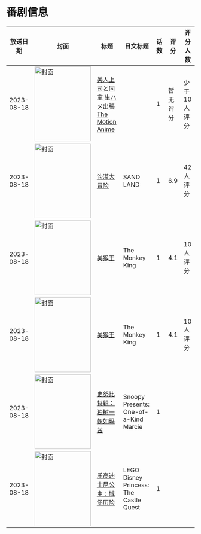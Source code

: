 # 番剧信息

|放送日期|封面|标题|日文标题|话数|评分|评分人数|
|---|---|---|---|---|---|---|
|2023-08-18|<img src="https://bangumi.tv/img/no_icon_subject.png" alt="封面" style="width:150px;height:200px;object-fit:cover;">|[美人上司と同室 生ハメ出張 The Motion Anime](https://bangumi.tv/subject/456689)||1|暂无评分|少于10人评分|
|2023-08-18|<img src="https://lain.bgm.tv/pic/cover/c/c7/47/411278_MDs05.jpg" alt="封面" style="width:150px;height:200px;object-fit:cover;">|[沙漠大冒险](https://bangumi.tv/subject/411278)|SAND LAND|1|6.9|42人评分|
|2023-08-18|<img src="https://lain.bgm.tv/pic/cover/c/43/aa/336935_3u1YC.jpg" alt="封面" style="width:150px;height:200px;object-fit:cover;">|[美猴王](https://bangumi.tv/subject/336935)|The Monkey King|1|4.1|10人评分|
|2023-08-18|<img src="https://lain.bgm.tv/pic/cover/c/43/aa/336935_3u1YC.jpg" alt="封面" style="width:150px;height:200px;object-fit:cover;">|[美猴王](https://bangumi.tv/subject/336935)|The Monkey King|1|4.1|10人评分|
|2023-08-18|<img src="https://lain.bgm.tv/pic/cover/c/17/4a/501037_I3oAx.jpg" alt="封面" style="width:150px;height:200px;object-fit:cover;">|[史努比特辑：独树一帜如玛茜](https://bangumi.tv/subject/501037)|Snoopy Presents: One-of-a-Kind Marcie|1|||
|2023-08-18|<img src="https://lain.bgm.tv/pic/cover/c/1c/8f/461528_9TTVg.jpg" alt="封面" style="width:150px;height:200px;object-fit:cover;">|[乐高迪士尼公主：城堡历险](https://bangumi.tv/subject/461528)|LEGO Disney Princess: The Castle Quest|1|||
